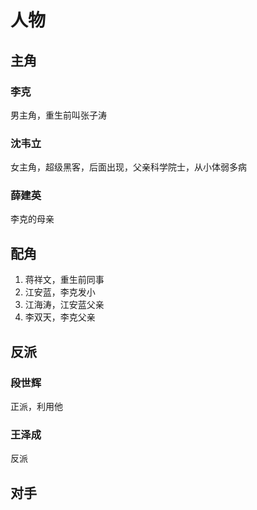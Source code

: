 # 人物

## 主角

### 李克

男主角，重生前叫张子涛

### 沈韦立

女主角，超级黑客，后面出现，父亲科学院士，从小体弱多病

### 薛建英

李克的母亲

## 配角

1. 蒋祥文，重生前同事
2. 江安蓝，李克发小
3. 江海涛，江安蓝父亲
4. 李双天，李克父亲

## 反派

### 段世辉

正派，利用他

### 王泽成

反派

## 对手

